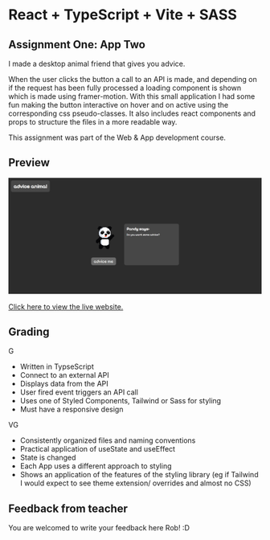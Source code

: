 # React + TypeScript + Vite + SASS

## Assignment One: App Two

I made a desktop animal friend that gives you advice. 

When the user clicks the button a call to an API is made, and depending on if the request has been fully processed a loading component is shown which is made using framer-motion. With this small application I had some fun making the button interactive on hover and on active using the corresponding css pseudo-classes. It also includes react components and props to structure the files in a more readable way. 

This assignment was part of the Web & App development course. 
## Preview

<img src='./public/adviceAnimal.png' alt='Advice Animal website screenshot' style='height: auto; width: auto' />

[Click here to view the live website.](https://advice-animal.vercel.app/)

## Grading

G

- Written in TypseScript
- Connect to an external API
- Displays data from the API
- User fired event triggers an API call
- Uses one of Styled Components, Tailwind or Sass for styling
- Must have a responsive design

VG

- Consistently organized files and naming conventions
- Practical application of useState and useEffect
- State is changed
- Each App uses a different approach to styling
- Shows an application of the features of the styling library (eg if Tailwind I would expect to see theme extension/ overrides and almost no CSS)

## Feedback from teacher

You are welcomed to write your feedback here Rob! :D 